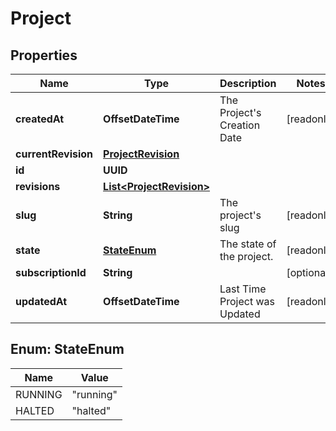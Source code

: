 

# Project


## Properties

Name | Type | Description | Notes
------------ | ------------- | ------------- | -------------
**createdAt** | **OffsetDateTime** | The Project&#39;s Creation Date |  [readonly]
**currentRevision** | [**ProjectRevision**](ProjectRevision.md) |  | 
**id** | **UUID** |  | 
**revisions** | [**List&lt;ProjectRevision&gt;**](ProjectRevision.md) |  | 
**slug** | **String** | The project&#39;s slug |  [readonly]
**state** | [**StateEnum**](#StateEnum) | The state of the project. |  [readonly]
**subscriptionId** | **String** |  |  [optional]
**updatedAt** | **OffsetDateTime** | Last Time Project was Updated |  [readonly]



## Enum: StateEnum

Name | Value
---- | -----
RUNNING | &quot;running&quot;
HALTED | &quot;halted&quot;



